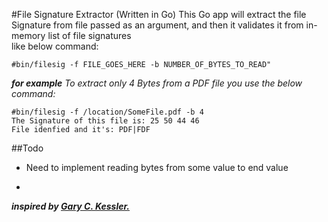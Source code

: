 #File Signature Extractor (Written in Go)
This Go app will extract the file Signature from file passed as an argument, and then it validates it from in-memory list of file signatures  
like below command:
```
#bin/filesig -f FILE_GOES_HERE -b NUMBER_OF_BYTES_TO_READ"
```
***for example***
*To extract only 4 Bytes from a PDF file you use the below command:*

```
#bin/filesig -f /location/SomeFile.pdf -b 4
The Signature of this file is: 25 50 44 46
File idenfied and it's: PDF|FDF
```


##Todo

* Need to implement reading bytes from some value to end value

-
***inspired by [Gary C. Kessler.](http://www.garykessler.net/library/file_sigs.html)***
